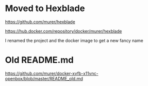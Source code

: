 # Moved to Hexblade

https://github.com/murer/hexblade

https://hub.docker.com/repository/docker/murer/hexblade

I renamed the project and the docker image to get a new fancy name

# Old README.md

https://github.com/murer/docker-xvfb-x11vnc-openbox/blob/master/README_old.md
